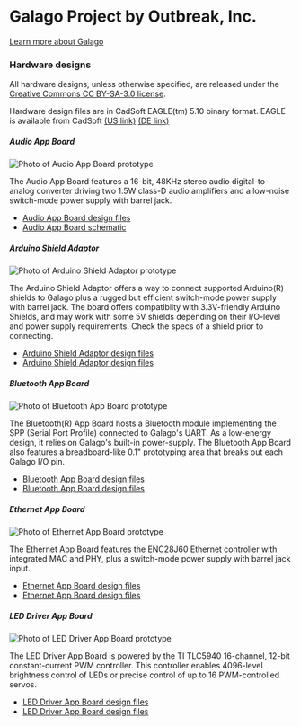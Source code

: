 # Galago Project by Outbreak, Inc.
[Learn more about Galago](http://outbreak.co/galago)

### Hardware designs
All hardware designs, unless otherwise specified, are released under the [Creative Commons CC BY-SA-3.0 license](http://creativecommons.org/licenses/by-sa/3.0 "Creative Commons Attribution-ShareAlike 3.0 Unported (CC BY-SA 3.0)").

Hardware design files are in CadSoft EAGLE(tm) 5.10 binary format.  EAGLE is available from CadSoft [(US link)](http://cadsoftusa.com) [(DE link)](http://cadsoft.de)

##### Audio App Board
![Photo of Audio App Board prototype](https://github.com/OutbreakInc/Galago/tree/master/Hardware/AppBoards/AudioAppBoard/photos/AudioAppBoard-0BAC0602-2-small.jpg?raw=true)

The Audio App Board features a 16-bit, 48KHz stereo audio digital-to-analog converter driving two 1.5W class-D audio amplifiers and a low-noise switch-mode power supply with barrel jack.
+ [Audio App Board design files](https://github.com/OutbreakInc/Galago/tree/master/Hardware/AppBoards/AudioAppBoard/boards)
+ [Audio App Board schematic](https://github.com/OutbreakInc/Galago/tree/master/Hardware/AppBoards/AudioAppBoard/boards/AudioAppBoard-0BAC0603-schematics.pdf)

##### Arduino Shield Adaptor
![Photo of Arduino Shield Adaptor prototype](https://github.com/OutbreakInc/Galago/tree/master/Hardware/AppBoards/ArduinoShieldAdaptor/photos/ArduinoShieldAdaptor-0BAC0801-2-small.jpg?raw=true)

The Arduino Shield Adaptor offers a way to connect supported Arduino(R) shields to Galago plus a rugged but efficient switch-mode power supply with barrel jack. The board offers compatiblity with 3.3V-friendly Arduino Shields, and may work with some 5V shields depending on their I/O-level and power supply requirements.  Check the specs of a shield prior to connecting.
+ [Arduino Shield Adaptor design files](https://github.com/OutbreakInc/Galago/tree/master/Hardware/AppBoards/ArduinoShieldAdaptor/boards)
+ [Arduino Shield Adaptor design files](https://github.com/OutbreakInc/Galago/tree/master/Hardware/AppBoards/ArduinoShieldAdaptor/boards/ArduinoShieldAdaptor-0BAC0801-schematics.pdf)

##### Bluetooth App Board
![Photo of Bluetooth App Board prototype](https://github.com/OutbreakInc/Galago/tree/master/Hardware/AppBoards/BluetoothAppBoard/photos/BluetoothBoard-0BAC0701-2-small.jpg?raw=true)

The Bluetooth(R) App Board hosts a Bluetooth module implementing the SPP (Serial Port Profile) connected to Galago's UART.  As a low-energy design, it relies on Galago's built-in power-supply. The Bluetooth App Board also features a breadboard-like 0.1" prototyping area that breaks out each Galago I/O pin.
+ [Bluetooth App Board design files](https://github.com/OutbreakInc/Galago/tree/master/Hardware/AppBoards/BluetoothAppBoard/boards)
+ [Bluetooth App Board design files](https://github.com/OutbreakInc/Galago/tree/master/Hardware/AppBoards/BluetoothAppBoard/boards/BluetoothBoard-0BAC0702-schematics.pdf)

##### Ethernet App Board
![Photo of Ethernet App Board prototype](https://github.com/OutbreakInc/Galago/tree/master/Hardware/AppBoards/EthernetAppBoard/photos/EthernetAppBoard-0BAC0402-2-small.jpg?raw=true)

The Ethernet App Board features the ENC28J60 Ethernet controller with integrated MAC and PHY, plus a switch-mode power supply with barrel jack input.
+ [Ethernet App Board design files](https://github.com/OutbreakInc/Galago/tree/master/Hardware/AppBoards/EthernetAppBoard/boards)
+ [Ethernet App Board design files](https://github.com/OutbreakInc/Galago/tree/master/Hardware/AppBoards/EthernetAppBoard/boards/EthernetAppBoard-0BAC0403-schematics.pdf)

##### LED Driver App Board
![Photo of LED Driver App Board prototype](https://github.com/OutbreakInc/Galago/tree/master/Hardware/AppBoards/LEDAppBoard/photos/LEDAppBoard-0BAC0303-2-small.jpg?raw=true)

The LED Driver App Board is powered by the TI TLC5940 16-channel, 12-bit constant-current PWM controller.  This controller enables 4096-level brightness control of LEDs or precise control of up to 16 PWM-controlled servos.
+ [LED Driver App Board design files](https://github.com/OutbreakInc/Galago/tree/master/Hardware/AppBoards/LEDAppBoard/boards)
+ [LED Driver App Board design files](https://github.com/OutbreakInc/Galago/tree/master/Hardware/AppBoards/LEDAppBoard/boards/LEDAppBoard-0BAC0304-schematics.pdf)
